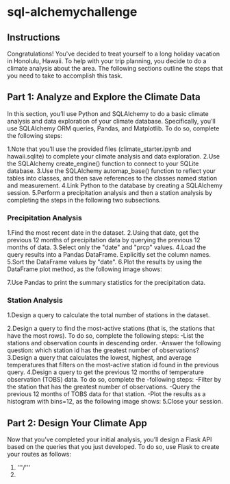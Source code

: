 # sql-alchemychallenge
## Instructions
Congratulations! You've decided to treat yourself to a long holiday vacation in Honolulu, Hawaii. To help with your trip planning, you decide to do a climate analysis about the area. The following sections outline the steps that you need to take to accomplish this task.

## Part 1: Analyze and Explore the Climate Data
In this section, you’ll use Python and SQLAlchemy to do a basic climate analysis and data exploration of your climate database. Specifically, you’ll use SQLAlchemy ORM queries, Pandas, and Matplotlib. To do so, complete the following steps:

1.Note that you’ll use the provided files (climate_starter.ipynb and hawaii.sqlite) to complete your climate analysis and data exploration.
2.Use the SQLAlchemy create_engine() function to connect to your SQLite database.
3.Use the SQLAlchemy automap_base() function to reflect your tables into classes, and then save references to the classes named station and measurement.
4.Link Python to the database by creating a SQLAlchemy session.
5.Perform a precipitation analysis and then a station analysis by completing the steps in the following two subsections.

### Precipitation Analysis
1.Find the most recent date in the dataset.
2.Using that date, get the previous 12 months of precipitation data by querying the previous 12 months of data.
3.Select only the "date" and "prcp" values.
4.Load the query results into a Pandas DataFrame. Explicitly set the column names.
5.Sort the DataFrame values by "date".
6.Plot the results by using the DataFrame plot method, as the following image shows:

7.Use Pandas to print the summary statistics for the precipitation data.

### Station Analysis
1.Design a query to calculate the total number of stations in the dataset.

2.Design a query to find the most-active stations (that is, the stations that have the most rows). To do so, complete the following steps:
  -List the stations and observation counts in descending order.
  -Answer the following question: which station id has the greatest number of observations?
3.Design a query that calculates the lowest, highest, and average temperatures that filters on the most-active station id found in the previous query.
4.Design a query to get the previous 12 months of temperature observation (TOBS) data. To do so, complete the   -following steps:
    -Filter by the station that has the greatest number of observations.
    -Query the previous 12 months of TOBS data for that station.
    -Plot the results as a histogram with bins=12, as the following image shows:
5.Close your session.
## Part 2: Design Your Climate App
Now that you’ve completed your initial analysis, you’ll design a Flask API based on the queries that you just developed. To do so, use Flask to create your routes as follows:
1. '''/'''
2. 




